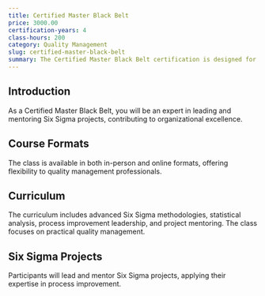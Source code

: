 ```yaml
---
title: Certified Master Black Belt
price: 3000.00
certification-years: 4
class-hours: 200
category: Quality Management
slug: certified-master-black-belt
summary: The Certified Master Black Belt certification is designed for professionals specializing in Six Sigma and quality management. This comprehensive class covers advanced Six Sigma methodologies, statistical analysis, and process improvement leadership. It equips candidates with the skills needed to lead and mentor Black Belts and Green Belts.
---
```


## Introduction

As a Certified Master Black Belt, you will be an expert in leading and mentoring Six Sigma projects, contributing to organizational excellence.

## Course Formats

The class is available in both in-person and online formats, offering flexibility to quality management professionals.

## Curriculum

The curriculum includes advanced Six Sigma methodologies, statistical analysis, process improvement leadership, and project mentoring. The class focuses on practical quality management.

## Six Sigma Projects

Participants will lead and mentor Six Sigma projects, applying their expertise in process improvement.

